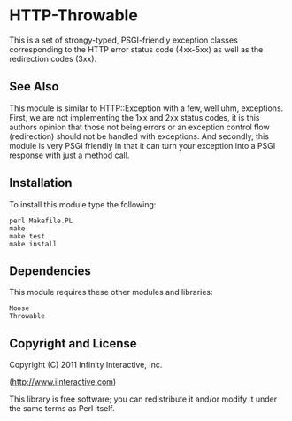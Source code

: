# HTTP-Throwable

This is a set of strongy-typed, PSGI-friendly exception
classes corresponding to the HTTP error status code
(4xx-5xx) as well as the redirection codes (3xx).

## See Also

This module is similar to HTTP::Exception with a few,
well uhm, exceptions. First, we are not implementing
the 1xx and 2xx status codes, it is this authors opinion
that those not being errors or an exception control flow
(redirection) should not be handled with exceptions. And
secondly, this module is very PSGI friendly in that it
can turn your exception into a PSGI response with just
a method call.

## Installation

To install this module type the following:

    perl Makefile.PL
    make
    make test
    make install

## Dependencies

This module requires these other modules and libraries:

    Moose
    Throwable

## Copyright and License

Copyright (C) 2011 Infinity Interactive, Inc.

(http://www.iinteractive.com)

This library is free software; you can redistribute it and/or modify
it under the same terms as Perl itself.









